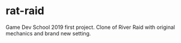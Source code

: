 # rat-raid
Game Dev School 2019 first project. Clone of River Raid with original mechanics and brand new setting.
